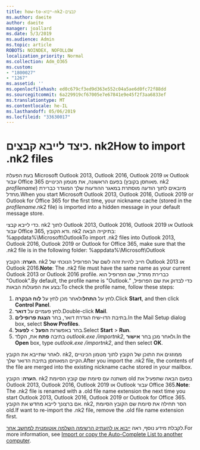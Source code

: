 ```yaml
---
title: how-to-ייבוא-nk2-קבצים
ms.author: daeite
author: daeite
manager: joallard
ms.date: 5/3/2019
ms.audience: Admin
ms.topic: article
ROBOTS: NOINDEX, NOFOLLOW
localization_priority: Normal
ms.collection: Adm_O365
ms.custom:
- "1800027"
- "1267"
ms.assetid: ''
ms.openlocfilehash: ed0c679cf3ed9d363e552c04a5ae6d0fc72f88dd
ms.sourcegitcommit: 6a229919cf67005e7e67841e9e45f2f3aa6833ef
ms.translationtype: MT
ms.contentlocale: he-IL
ms.lasthandoff: 05/06/2019
ms.locfileid: "33630017"
---
```

# <a name="how-to-import-nk2-files"></a><span data-ttu-id="90af2-102">כיצד לייבא קבצים. nk2</span><span class="sxs-lookup"><span data-stu-id="90af2-102">How to import .nk2 files</span></span> 

<span data-ttu-id="90af2-103">בעת הפעלת Microsoft Outlook 2013, Outlook 2016, Outlook 2019 או Outlook עבור Office 365 בפעם הראשונה, את מטמון הכינויים (מאוחסן בקובץ. nk2 *profilename*) מיובאים לתוך הודעה מוסתרת במאגר ההודעות שלך המוגדר כברירת מחדל.</span><span class="sxs-lookup"><span data-stu-id="90af2-103">When you start Microsoft Outlook 2013, Outlook 2016, Outlook 2019 or Outlook for Office 365 for the first time, your nickname cache (stored in the *profilename*.nk2 file) is imported into a hidden message in your default message store.</span></span>

<span data-ttu-id="90af2-104">כדי לייבא קבצי. nk2 לתוך Outlook 2013, Outlook 2016, Outlook 2019 או Outlook עבור Office 365, ודא הקובץ. nk2 בתיקייה הבאה: %appdata%\Microsoft\Outlook</span><span class="sxs-lookup"><span data-stu-id="90af2-104">To import .nk2 files into Outlook 2013, Outlook 2016, Outlook 2019 or Outlook for Office 365, make sure that the .nk2 file is in the following folder: %appdata%\Microsoft\Outlook</span></span>

<span data-ttu-id="90af2-105">**הערה**: הקובץ. nk2 חייב להיות זהה לשם של הפרופיל הנוכחי של Outlook 2013 או Outlook 2016.</span><span class="sxs-lookup"><span data-stu-id="90af2-105">**Note**: The .nk2 file must have the same name as your current Outlook 2013 or Outlook 2016 profile.</span></span> <span data-ttu-id="90af2-106">כברירת מחדל, שם הפרופיל הוא "Outlook".</span><span class="sxs-lookup"><span data-stu-id="90af2-106">By default, the profile name is "Outlook."</span></span> <span data-ttu-id="90af2-107">כדי לבדוק את שם הפרופיל, בצע את הפעולות הבאות:</span><span class="sxs-lookup"><span data-stu-id="90af2-107">To check the profile name, follow these steps:</span></span> 
1. <span data-ttu-id="90af2-108">לחץ על **התחל**ולאחר מכן לחץ על **לוח הבקרה**.</span><span class="sxs-lookup"><span data-stu-id="90af2-108">Click **Start**, and then click **Control Panel**.</span></span>
2. <span data-ttu-id="90af2-109">לחץ פעמיים על **דואר**.</span><span class="sxs-lookup"><span data-stu-id="90af2-109">Double-click **Mail**.</span></span>
3. <span data-ttu-id="90af2-110">בתיבת הדו-שיח הגדרת דואר, בחר **הצגת פרופילים**.</span><span class="sxs-lookup"><span data-stu-id="90af2-110">In the Mail Setup dialog box, select **Show Profiles**.</span></span>
4. <span data-ttu-id="90af2-111">בחר באפשרות **הפעל** > **לפעול**.</span><span class="sxs-lookup"><span data-stu-id="90af2-111">Select **Start** > **Run**.</span></span>
5. <span data-ttu-id="90af2-112">בתיבה **פתח** את, הקלד *outlook.exe /importnk2*, ולאחר מכן בחר **אישור**.</span><span class="sxs-lookup"><span data-stu-id="90af2-112">In the **Open** box, type *outlook.exe /importnk2*, and then select **OK**.</span></span> 

<span data-ttu-id="90af2-113">לאחר שתייבא את הקובץ. nk2, ממוזגים את התוכן של הקובץ לתוך מטמון הכינויים הקיים המאוחסן בתיבת הדואר שלך.</span><span class="sxs-lookup"><span data-stu-id="90af2-113">After you import the .nk2 file, the contents of the file are merged into the existing nickname cache stored in your mailbox.</span></span>

<span data-ttu-id="90af2-114">**הערה**: הקובץ. nk2 משתנה עם סיומת שם קובץ הסיומת old בפעם הבאה שתפעיל את Outlook 2013, Outlook 2016, Outlook 2019 או Outlook עבור Office 365.</span><span class="sxs-lookup"><span data-stu-id="90af2-114">**Note**: The .nk2 file is renamed with a .old file name extension the next time you start Outlook 2013, Outlook 2016, Outlook 2019 or Outlook for Office 365.</span></span> <span data-ttu-id="90af2-115">אם ברצונך לייבא מחדש את הקובץ. nk2, הסר תחילה את סיומת שם הקובץ הסיומת old.</span><span class="sxs-lookup"><span data-stu-id="90af2-115">If want to re-import the .nk2 file, remove the .old file name extension first.</span></span>

<span data-ttu-id="90af2-116">לקבלת מידע נוסף, ראה [ייבוא או להעתיק הרשימה השלמה אוטומטית למחשב אחר](https://support.microsoft.com/en-us/help/2806550/how-to-import-nk2-files-into-outlook%).</span><span class="sxs-lookup"><span data-stu-id="90af2-116">For more information, see [Import or copy the Auto-Complete List to another computer](https://support.microsoft.com/en-us/help/2806550/how-to-import-nk2-files-into-outlook%).</span></span>